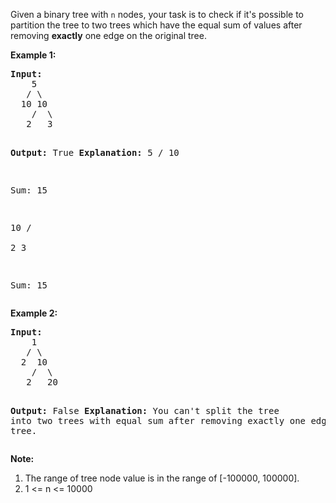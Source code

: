 <div><p>
Given a binary tree with <code>n</code> nodes, your task is to check if it's possible to partition the tree to two trees which have the equal sum of values after removing <b>exactly</b> one edge on the original tree.
</p>

<p><b>Example 1:</b><br>
</p><pre><b>Input:</b>     
    5
   / \
  10 10
    /  \
   2   3

<b>Output:</b> True
<b>Explanation:</b> 
    5
   / 
  10
      
Sum: 15

   10
  /  \
 2    3

Sum: 15
</pre>
<p></p>


<p><b>Example 2:</b><br>
</p><pre><b>Input:</b>     
    1
   / \
  2  10
    /  \
   2   20

<b>Output:</b> False
<b>Explanation:</b> You can't split the tree into two trees with equal sum after removing exactly one edge on the tree.
</pre>
<p></p>

<p><b>Note:</b><br>
</p><ol>
<li>The range of tree node value is in the range of [-100000, 100000].</li>
<li>1 &lt;= n &lt;= 10000</li>
</ol>
<p></p></div>